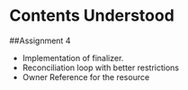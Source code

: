 # Contents Understood

 ##Assignment 4
 - Implementation of finalizer.
 - Reconciliation loop with better restrictions
 - Owner Reference for the resource
